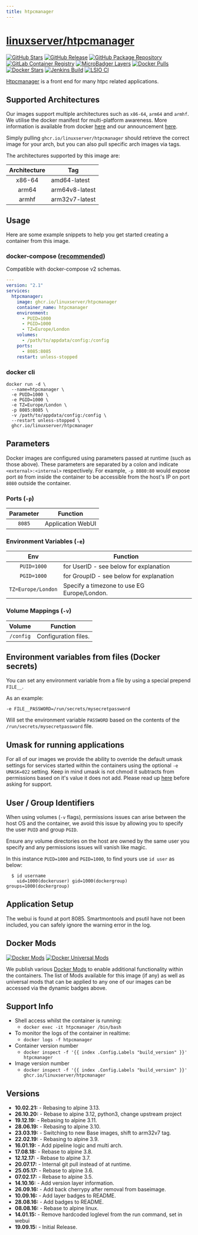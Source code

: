 ```yaml
---
title: htpcmanager
---
```

# [linuxserver/htpcmanager](https://github.com/linuxserver/docker-htpcmanager)

[![GitHub Stars](https://img.shields.io/github/stars/linuxserver/docker-htpcmanager.svg?color=94398d&labelColor=555555&logoColor=ffffff&style=for-the-badge&logo=github)](https://github.com/linuxserver/docker-htpcmanager)
[![GitHub Release](https://img.shields.io/github/release/linuxserver/docker-htpcmanager.svg?color=94398d&labelColor=555555&logoColor=ffffff&style=for-the-badge&logo=github)](https://github.com/linuxserver/docker-htpcmanager/releases)
[![GitHub Package Repository](https://img.shields.io/static/v1.svg?color=94398d&labelColor=555555&logoColor=ffffff&style=for-the-badge&label=linuxserver.io&message=GitHub%20Package&logo=github)](https://github.com/linuxserver/docker-htpcmanager/packages)
[![GitLab Container Registry](https://img.shields.io/static/v1.svg?color=94398d&labelColor=555555&logoColor=ffffff&style=for-the-badge&label=linuxserver.io&message=GitLab%20Registry&logo=gitlab)](https://gitlab.com/linuxserver.io/docker-htpcmanager/container_registry)
[![MicroBadger Layers](https://img.shields.io/microbadger/layers/linuxserver/htpcmanager.svg?color=94398d&labelColor=555555&logoColor=ffffff&style=for-the-badge)](https://microbadger.com/images/linuxserver/htpcmanager "Get your own version badge on microbadger.com")
[![Docker Pulls](https://img.shields.io/docker/pulls/linuxserver/htpcmanager.svg?color=94398d&labelColor=555555&logoColor=ffffff&style=for-the-badge&label=pulls&logo=docker)](https://hub.docker.com/r/linuxserver/htpcmanager)
[![Docker Stars](https://img.shields.io/docker/stars/linuxserver/htpcmanager.svg?color=94398d&labelColor=555555&logoColor=ffffff&style=for-the-badge&label=stars&logo=docker)](https://hub.docker.com/r/linuxserver/htpcmanager)
[![Jenkins Build](https://img.shields.io/jenkins/build?labelColor=555555&logoColor=ffffff&style=for-the-badge&jobUrl=https%3A%2F%2Fci.linuxserver.io%2Fjob%2FDocker-Pipeline-Builders%2Fjob%2Fdocker-htpcmanager%2Fjob%2Fmaster%2F&logo=jenkins)](https://ci.linuxserver.io/job/Docker-Pipeline-Builders/job/docker-htpcmanager/job/master/)
[![LSIO CI](https://img.shields.io/badge/dynamic/yaml?color=94398d&labelColor=555555&logoColor=ffffff&style=for-the-badge&label=CI&query=CI&url=https%3A%2F%2Fci-tests.linuxserver.io%2Flinuxserver%2Fhtpcmanager%2Flatest%2Fci-status.yml)](https://ci-tests.linuxserver.io/linuxserver/htpcmanager/latest/index.html)

[Htpcmanager](https://github.com/HTPC-Manager/HTPC-Manager) is a front end for many htpc related applications.

## Supported Architectures

Our images support multiple architectures such as `x86-64`, `arm64` and `armhf`. We utilise the docker manifest for multi-platform awareness. More information is available from docker [here](https://github.com/docker/distribution/blob/master/docs/spec/manifest-v2-2.md#manifest-list) and our announcement [here](https://blog.linuxserver.io/2019/02/21/the-lsio-pipeline-project/).

Simply pulling `ghcr.io/linuxserver/htpcmanager` should retrieve the correct image for your arch, but you can also pull specific arch images via tags.

The architectures supported by this image are:

| Architecture | Tag |
| :----: | --- |
| x86-64 | amd64-latest |
| arm64 | arm64v8-latest |
| armhf | arm32v7-latest |


## Usage

Here are some example snippets to help you get started creating a container from this image.

### docker-compose ([recommended](https://docs.linuxserver.io/general/docker-compose))

Compatible with docker-compose v2 schemas.

```yaml
---
version: "2.1"
services:
  htpcmanager:
    image: ghcr.io/linuxserver/htpcmanager
    container_name: htpcmanager
    environment:
      - PUID=1000
      - PGID=1000
      - TZ=Europe/London
    volumes:
      - /path/to/appdata/config:/config
    ports:
      - 8085:8085
    restart: unless-stopped
```

### docker cli

```
docker run -d \
  --name=htpcmanager \
  -e PUID=1000 \
  -e PGID=1000 \
  -e TZ=Europe/London \
  -p 8085:8085 \
  -v /path/to/appdata/config:/config \
  --restart unless-stopped \
  ghcr.io/linuxserver/htpcmanager
```


## Parameters

Docker images are configured using parameters passed at runtime (such as those above). These parameters are separated by a colon and indicate `<external>:<internal>` respectively. For example, `-p 8080:80` would expose port `80` from inside the container to be accessible from the host's IP on port `8080` outside the container.

### Ports (`-p`)

| Parameter | Function |
| :----: | --- |
| `8085` | Application WebUI |


### Environment Variables (`-e`)

| Env | Function |
| :----: | --- |
| `PUID=1000` | for UserID - see below for explanation |
| `PGID=1000` | for GroupID - see below for explanation |
| `TZ=Europe/London` | Specify a timezone to use EG Europe/London. |

### Volume Mappings (`-v`)

| Volume | Function |
| :----: | --- |
| `/config` | Configuration files. |



## Environment variables from files (Docker secrets)

You can set any environment variable from a file by using a special prepend `FILE__`.

As an example:

```
-e FILE__PASSWORD=/run/secrets/mysecretpassword
```

Will set the environment variable `PASSWORD` based on the contents of the `/run/secrets/mysecretpassword` file.

## Umask for running applications

For all of our images we provide the ability to override the default umask settings for services started within the containers using the optional `-e UMASK=022` setting.
Keep in mind umask is not chmod it subtracts from permissions based on it's value it does not add. Please read up [here](https://en.wikipedia.org/wiki/Umask) before asking for support.


## User / Group Identifiers

When using volumes (`-v` flags), permissions issues can arise between the host OS and the container, we avoid this issue by allowing you to specify the user `PUID` and group `PGID`.

Ensure any volume directories on the host are owned by the same user you specify and any permissions issues will vanish like magic.

In this instance `PUID=1000` and `PGID=1000`, to find yours use `id user` as below:

```
  $ id username
    uid=1000(dockeruser) gid=1000(dockergroup) groups=1000(dockergroup)
```

## Application Setup

The webui is found at port 8085. Smartmontools and psutil have not been included, you can safely ignore the warning error in the log.

## Docker Mods
[![Docker Mods](https://img.shields.io/badge/dynamic/yaml?color=94398d&labelColor=555555&logoColor=ffffff&style=for-the-badge&label=htpcmanager&query=%24.mods%5B%27htpcmanager%27%5D.mod_count&url=https%3A%2F%2Fraw.githubusercontent.com%2Flinuxserver%2Fdocker-mods%2Fmaster%2Fmod-list.yml)](https://mods.linuxserver.io/?mod=htpcmanager "view available mods for this container.") [![Docker Universal Mods](https://img.shields.io/badge/dynamic/yaml?color=94398d&labelColor=555555&logoColor=ffffff&style=for-the-badge&label=universal&query=%24.mods%5B%27universal%27%5D.mod_count&url=https%3A%2F%2Fraw.githubusercontent.com%2Flinuxserver%2Fdocker-mods%2Fmaster%2Fmod-list.yml)](https://mods.linuxserver.io/?mod=universal "view available universal mods.")

We publish various [Docker Mods](https://github.com/linuxserver/docker-mods) to enable additional functionality within the containers. The list of Mods available for this image (if any) as well as universal mods that can be applied to any one of our images can be accessed via the dynamic badges above.


## Support Info

* Shell access whilst the container is running:
  * `docker exec -it htpcmanager /bin/bash`
* To monitor the logs of the container in realtime:
  * `docker logs -f htpcmanager`
* Container version number
  * `docker inspect -f '{{ index .Config.Labels "build_version" }}' htpcmanager`
* Image version number
  * `docker inspect -f '{{ index .Config.Labels "build_version" }}' ghcr.io/linuxserver/htpcmanager`

## Versions

* **10.02.21:** - Rebasing to alpine 3.13.
* **26.10.20:** - Rebase to alpine 3.12, python3, change upstream project
* **19.12.19:** - Rebasing to alpine 3.11.
* **28.06.19:** - Rebasing to alpine 3.10.
* **23.03.19:** - Switching to new Base images, shift to arm32v7 tag.
* **22.02.19:** - Rebasing to alpine 3.9.
* **16.01.19:** - Add pipeline logic and multi arch.
* **17.08.18:** - Rebase to alpine 3.8.
* **12.12.17:** - Rebase to alpine 3.7.
* **20.07.17:** - Internal git pull instead of at runtime.
* **25.05.17:** - Rebase to alpine 3.6.
* **07.02.17:** - Rebase to alpine 3.5.
* **14.10.16:** - Add version layer information.
* **26.09.16:** - Add back cherrypy after removal from baseimage.
* **10.09.16:** - Add layer badges to README.
* **28.08.16:** - Add badges to README.
* **08.08.16:** - Rebase to alpine linux.
* **14.01.15:** - Remove hardcoded loglevel from the run command, set in webui
* **19.09.15:** - Initial Release.
